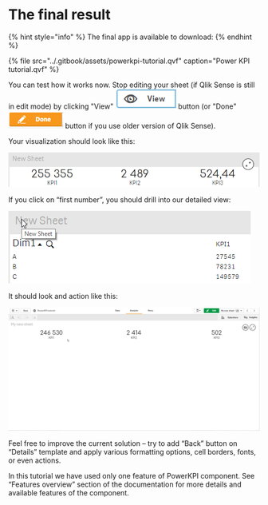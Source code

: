 # The final result

{% hint style="info" %}
The final app is available to download:
{% endhint %}

{% file src="../.gitbook/assets/powerkpi-tutorial.qvf" caption="Power KPI tutorial.qvf" %}

You can test how it works now. Stop editing your sheet \(if Qlik Sense is still in edit mode\) by clicking "View" ![](../.gitbook/assets/image%20%2885%29.png) button \(or "Done" ![](../.gitbook/assets/image%20%282%29.png) button if you use older version of Qlik Sense\). 

Your visualization should look like this:

![](../.gitbook/assets/tutorial38.png)

If you click on “first number”, you should drill into our detailed view:

![](../.gitbook/assets/tutorial39.png)

It should look and action like this:

![](../.gitbook/assets/tutorial.gif)

Feel free to improve the current solution – try to add “Back” button on “Details” template and apply various formatting options, cell borders, fonts, or even actions.

In this tutorial we have used only one feature of PowerKPI component. See “Features overview” section of the documentation for more details and available features of the component.

